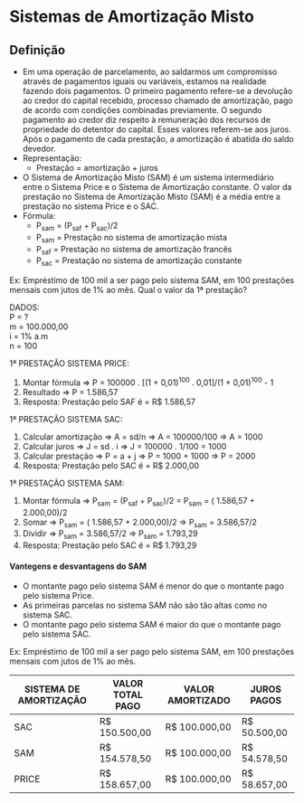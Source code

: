 # Sistemas de Amortização Misto

## Definição
- Em uma operação de parcelamento, ao saldarmos um compromisso através de pagamentos iguais ou variáveis, estamos na realidade fazendo dois pagamentos. O primeiro pagamento refere-se a devolução ao credor do capital recebido, processo chamado de amortização, pago de acordo com condições combinadas previamente. O segundo pagamento ao credor diz respeito à remuneração dos recursos de propriedade do detentor do capital. Esses valores referem-se aos juros. Após o pagamento de cada prestação, a amortização é abatida do saldo devedor.
- Representação:
  - Prestação = amortização + juros
- O Sistema de Amortização Misto (SAM) é um sistema intermediário entre o Sistema Price e o Sistema de Amortização constante. O valor da prestação no Sistema de Amortização Misto (SAM) é a média entre a prestação no sistema Price e o SAC.
- Fórmula:
  - P<sub>sam</sub> = (P<sub>saf</sub> + P<sub>sac</sub>)/2
  - P<sub>sam</sub> = Prestação no sistema de amortização mista
  - P<sub>saf</sub> = Prestação no sistema de amortização francês
  - P<sub>sac</sub> = Prestação no sistema de amortização constante

Ex: Empréstimo de 100 mil a ser pago pelo sistema SAM, em 100 prestações mensais com jutos de 1% ao mês. Qual o valor da 1ª prestação?

DADOS:  
P = ?  
m = 100.000,00  
i = 1% a.m  
n = 100  

1ª PRESTAÇÃO SISTEMA PRICE:
1. Montar fórmula => P = 100000 . [(1 + 0,01)<sup>100</sup> . 0,01]/(1 + 0,01)<sup>100</sup> - 1
2. Resultado => P = 1.586,57
3. Resposta: Prestação pelo SAF é = R$ 1.586,57

1ª PRESTAÇÃO SISTEMA SAC:
1. Calcular amortização => A = sd/n => A = 100000/100 => A = 1000
2. Calcular juros => J = sd . i => J = 100000 . 1/100 = 1000
3. Calcular prestação => P = a + j => P = 1000 + 1000 => P = 2000
4. Resposta: Prestação pelo SAC é = R$ 2.000,00

1ª PRESTAÇÃO SISTEMA SAM:
1. Montar fórmula => P<sub>sam</sub> = (P<sub>saf</sub> + P<sub>sac</sub>)/2 = P<sub>sam</sub> = ( 1.586,57 + 2.000,00)/2
2. Somar => P<sub>sam</sub> = ( 1.586,57 + 2.000,00)/2 => P<sub>sam</sub> = 3.586,57/2
3. Dividir => P<sub>sam</sub> = 3.586,57/2 => P<sub>sam</sub> = 1.793,29
4. Resposta: Prestação pelo SAC é = R$ 1.793,29

#### Vantegens e desvantagens do SAM
- O montante pago pelo sistema SAM é menor do que o montante pago pelo sistema Price.
- As primeiras parcelas no sistema SAM não são tão altas como no sistema SAC.
- O montante pago pelo sistema SAM é maior do que o montante pago pelo sistema SAC.

Ex: Empréstimo de 100 mil a ser pago pelo sistema SAM, em 100 prestações mensais com jutos de 1% ao mês.

| SISTEMA DE AMORTIZAÇÃO | VALOR TOTAL PAGO | VALOR AMORTIZADO | JUROS PAGOS  | 
| ---------------------- | ---------------- | ---------------- | ------------ | 
| SAC                    | R$ 150.500,00    | R$ 100.000,00    | R$ 50.500,00 | 
| SAM                    | R$ 154.578,50    | R$ 100.000,00    | R$ 54.578,50 | 
| PRICE                  | R$ 158.657,00    | R$ 100.000,00    | R$ 58.657,00 | 
 
